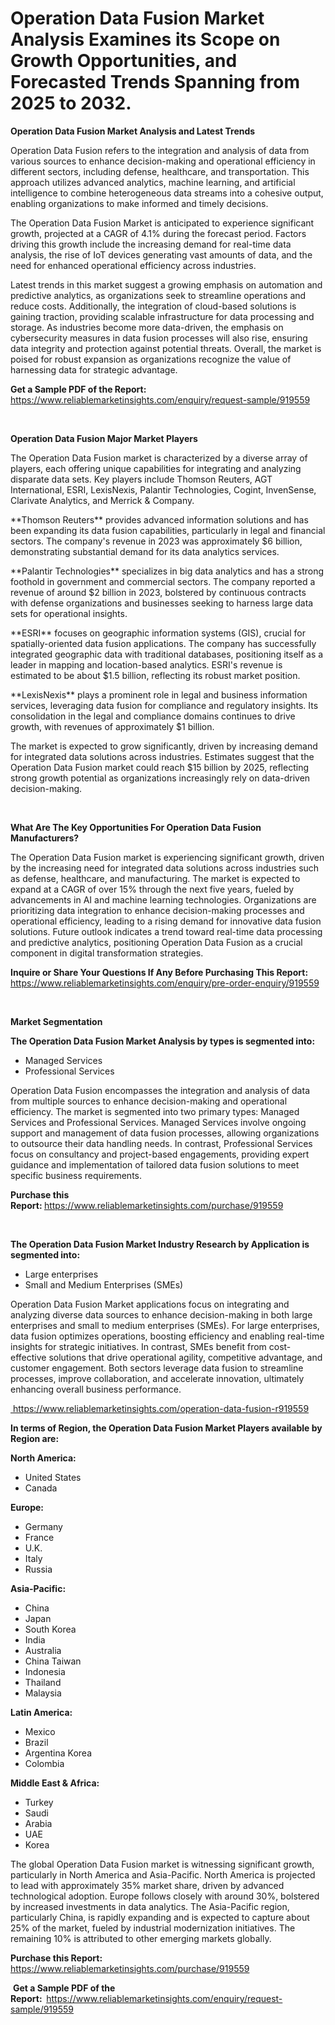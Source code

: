 <p><h1>Operation Data Fusion Market Analysis Examines its Scope on Growth Opportunities, and Forecasted Trends Spanning from 2025 to 2032.</h1></p><p><strong>Operation Data Fusion Market Analysis and Latest Trends</strong></p>
<p><p>Operation Data Fusion refers to the integration and analysis of data from various sources to enhance decision-making and operational efficiency in different sectors, including defense, healthcare, and transportation. This approach utilizes advanced analytics, machine learning, and artificial intelligence to combine heterogeneous data streams into a cohesive output, enabling organizations to make informed and timely decisions.</p><p>The Operation Data Fusion Market is anticipated to experience significant growth, projected at a CAGR of 4.1% during the forecast period. Factors driving this growth include the increasing demand for real-time data analysis, the rise of IoT devices generating vast amounts of data, and the need for enhanced operational efficiency across industries. </p><p>Latest trends in this market suggest a growing emphasis on automation and predictive analytics, as organizations seek to streamline operations and reduce costs. Additionally, the integration of cloud-based solutions is gaining traction, providing scalable infrastructure for data processing and storage. As industries become more data-driven, the emphasis on cybersecurity measures in data fusion processes will also rise, ensuring data integrity and protection against potential threats. Overall, the market is poised for robust expansion as organizations recognize the value of harnessing data for strategic advantage.</p></p>
<p><strong>Get a Sample PDF of the Report:&nbsp;</strong> <a href="https://www.reliablemarketinsights.com/enquiry/request-sample/919559?utm_campaign=3256&utm_medium=2&utm_source=Github&utm_content=ia&utm_term=18042025&utm_id=operation-data-fusion">https://www.reliablemarketinsights.com/enquiry/request-sample/919559</a></p>
<p>&nbsp;</p>
<p><strong>Operation Data Fusion Major Market Players</strong></p>
<p><p>The Operation Data Fusion market is characterized by a diverse array of players, each offering unique capabilities for integrating and analyzing disparate data sets. Key players include Thomson Reuters, AGT International, ESRI, LexisNexis, Palantir Technologies, Cogint, InvenSense, Clarivate Analytics, and Merrick & Company.</p><p>**Thomson Reuters** provides advanced information solutions and has been expanding its data fusion capabilities, particularly in legal and financial sectors. The company's revenue in 2023 was approximately $6 billion, demonstrating substantial demand for its data analytics services.</p><p>**Palantir Technologies** specializes in big data analytics and has a strong foothold in government and commercial sectors. The company reported a revenue of around $2 billion in 2023, bolstered by continuous contracts with defense organizations and businesses seeking to harness large data sets for operational insights.</p><p>**ESRI** focuses on geographic information systems (GIS), crucial for spatially-oriented data fusion applications. The company has successfully integrated geographic data with traditional databases, positioning itself as a leader in mapping and location-based analytics. ESRI's revenue is estimated to be about $1.5 billion, reflecting its robust market position.</p><p>**LexisNexis** plays a prominent role in legal and business information services, leveraging data fusion for compliance and regulatory insights. Its consolidation in the legal and compliance domains continues to drive growth, with revenues of approximately $1 billion.</p><p>The market is expected to grow significantly, driven by increasing demand for integrated data solutions across industries. Estimates suggest that the Operation Data Fusion market could reach $15 billion by 2025, reflecting strong growth potential as organizations increasingly rely on data-driven decision-making.</p></p>
<p>&nbsp;</p>
<p><strong>What Are The Key Opportunities For Operation Data Fusion Manufacturers?</strong></p>
<p><p>The Operation Data Fusion market is experiencing significant growth, driven by the increasing need for integrated data solutions across industries such as defense, healthcare, and manufacturing. The market is expected to expand at a CAGR of over 15% through the next five years, fueled by advancements in AI and machine learning technologies. Organizations are prioritizing data integration to enhance decision-making processes and operational efficiency, leading to a rising demand for innovative data fusion solutions. Future outlook indicates a trend toward real-time data processing and predictive analytics, positioning Operation Data Fusion as a crucial component in digital transformation strategies.</p></p>
<p><strong>Inquire or Share Your Questions If Any Before Purchasing This Report:</strong> <a href="https://www.reliablemarketinsights.com/enquiry/pre-order-enquiry/919559?utm_campaign=3256&utm_medium=2&utm_source=Github&utm_content=ia&utm_term=18042025&utm_id=operation-data-fusion">https://www.reliablemarketinsights.com/enquiry/pre-order-enquiry/919559</a></p>
<p>&nbsp;</p>
<p><strong>Market Segmentation</strong></p>
<p><strong>The Operation Data Fusion Market Analysis by types is segmented into:</strong></p>
<p><ul><li>Managed Services</li><li>Professional Services</li></ul></p>
<p><p>Operation Data Fusion encompasses the integration and analysis of data from multiple sources to enhance decision-making and operational efficiency. The market is segmented into two primary types: Managed Services and Professional Services. Managed Services involve ongoing support and management of data fusion processes, allowing organizations to outsource their data handling needs. In contrast, Professional Services focus on consultancy and project-based engagements, providing expert guidance and implementation of tailored data fusion solutions to meet specific business requirements.</p></p>
<p><strong>Purchase this Report:&nbsp;</strong><a href="https://www.reliablemarketinsights.com/purchase/919559?utm_campaign=3256&utm_medium=2&utm_source=Github&utm_content=ia&utm_term=18042025&utm_id=operation-data-fusion">https://www.reliablemarketinsights.com/purchase/919559</a></p>
<p>&nbsp;</p>
<p><strong>The Operation Data Fusion Market Industry Research by Application is segmented into:</strong></p>
<p><ul><li>Large enterprises</li><li>Small and Medium Enterprises (SMEs)</li></ul></p>
<p><p>Operation Data Fusion Market applications focus on integrating and analyzing diverse data sources to enhance decision-making in both large enterprises and small to medium enterprises (SMEs). For large enterprises, data fusion optimizes operations, boosting efficiency and enabling real-time insights for strategic initiatives. In contrast, SMEs benefit from cost-effective solutions that drive operational agility, competitive advantage, and customer engagement. Both sectors leverage data fusion to streamline processes, improve collaboration, and accelerate innovation, ultimately enhancing overall business performance.</p></p>
<p><a href="https://www.reliablemarketinsights.com/operation-data-fusion-r919559?utm_campaign=3256&utm_medium=2&utm_source=Github&utm_content=ia&utm_term=18042025&utm_id=operation-data-fusion">&nbsp;https://www.reliablemarketinsights.com/operation-data-fusion-r919559</a></p>
<p><strong>In terms of Region, the Operation Data Fusion Market Players available by Region are:</strong></p>
<p>
    <p> <strong> North America: </strong>
        <ul>
            <li>United States</li>
            <li>Canada</li>
        </ul>
        </p> 
    <p> <strong> Europe: </strong>
        <ul>
            <li>Germany</li>
            <li>France</li>
            <li>U.K.</li>
            <li>Italy</li>
            <li>Russia</li>
        </ul>
        </p> 
    <p> <strong> Asia-Pacific: </strong>
        <ul>
            <li>China</li>
            <li>Japan</li>
            <li>South Korea</li>
            <li>India</li>
            <li>Australia</li>
            <li>China Taiwan</li>
            <li>Indonesia</li>
            <li>Thailand</li>
            <li>Malaysia</li>
        </ul>
        </p> 
    <p> <strong> Latin America: </strong>
        <ul>
            <li>Mexico</li>
            <li>Brazil</li>
            <li>Argentina Korea</li>
            <li>Colombia</li>
        </ul>
        </p> 
    <p> <strong> Middle East & Africa: </strong>
        <ul>
            <li>Turkey</li>
            <li>Saudi</li>
            <li>Arabia</li>
            <li>UAE</li>
            <li>Korea</li>
        </ul>
    </p>
    </p>
<p><p>The global Operation Data Fusion market is witnessing significant growth, particularly in North America and Asia-Pacific. North America is projected to lead with approximately 35% market share, driven by advanced technological adoption. Europe follows closely with around 30%, bolstered by increased investments in data analytics. The Asia-Pacific region, particularly China, is rapidly expanding and is expected to capture about 25% of the market, fueled by industrial modernization initiatives. The remaining 10% is attributed to other emerging markets globally.</p></p>
<p><strong>Purchase this Report: </strong><a href="https://www.reliablemarketinsights.com/purchase/919559?utm_campaign=3256&utm_medium=2&utm_source=Github&utm_content=ia&utm_term=18042025&utm_id=operation-data-fusion">https://www.reliablemarketinsights.com/purchase/919559</a></p>
<p>&nbsp;<strong>Get a Sample PDF of the Report:&nbsp;&nbsp;</strong><a href="https://www.reliablemarketinsights.com/enquiry/request-sample/919559?utm_campaign=3256&utm_medium=2&utm_source=Github&utm_content=ia&utm_term=18042025&utm_id=operation-data-fusion">https://www.reliablemarketinsights.com/enquiry/request-sample/919559</a></p>
<p><strong></strong></p>
<p><p></p><p></p><p></p></p>